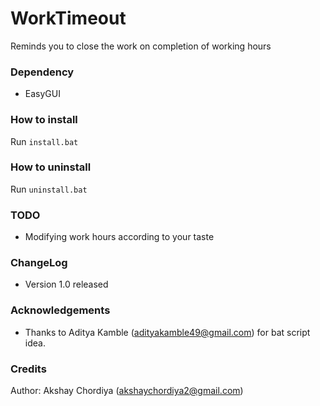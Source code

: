# WorkTimeout
Reminds you to close the work on completion of working hours

### Dependency

* EasyGUI

### How to install

Run `install.bat`

### How to uninstall

Run `uninstall.bat`

### TODO
* Modifying work hours according to your taste

### ChangeLog

* Version 1.0 released

### Acknowledgements

* Thanks to Aditya Kamble (adityakamble49@gmail.com) for bat script idea.

### Credits

Author: Akshay Chordiya (akshaychordiya2@gmail.com)
